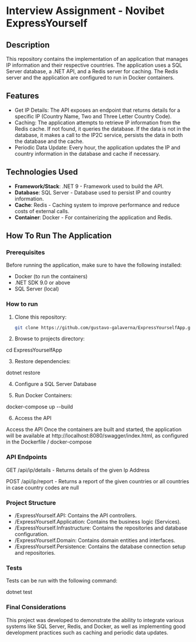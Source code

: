# Interview Assignment - Novibet ExpressYourself

## Description

This repository contains the implementation of an application that manages IP information and their respective countries. The application uses a SQL Server database, a .NET API, and a Redis server for caching. The Redis server and the application are configured to run in Docker containers.

## Features

- Get IP Details: The API exposes an endpoint that returns details for a specific IP (Country Name, Two and Three Letter Country Code).
- Caching: The application attempts to retrieve IP information from the Redis cache. If not found, it queries the database. If the data is not in the database, it makes a call to the IP2C service, persists the data in both the database and the cache.
- Periodic Data Update: Every hour, the application updates the IP and country information in the database and cache if necessary.

## Technologies Used

- **Framework/Stack**: .NET 9 - Framework used to build the API.
- **Database**: SQL Server - Database used to persist IP and country information.
- **Cache**: Redis - Caching system to improve performance and reduce costs of external calls.
- **Container**: Docker - For containerizing the application and Redis.

## How To Run The Application

### Prerequisites

Before running the application, make sure to have the following installed: 

- Docker (to run the containers)
- .NET SDK 9.0 or above
- SQL Server (local)


### How to run

1. Clone this repository:
   ```bash
   git clone https://github.com/gustavo-galaverna/ExpressYourselfApp.git
   
2. Browse to projects directory: 

cd ExpressYourselfApp

3. Restore dependencies: 

dotnet restore

4. Configure a SQL Server Database

5. Run Docker Containers: 

docker-compose up --build

6. Access the API

Access the API
Once the containers are built and started, the application will be available at http://localhost:8080/swagger/index.html, as configured in the Dockerfile / docker-compose



### API Endpoints

GET /api/ip/details - Returns details of the given Ip Address

POST /api/ip/report - Returns a report of the given countries or all countries in case country codes are null

### Project Structure

- /ExpressYourself.API: Contains the API controllers.
- /ExpressYourself.Application: Contains the business logic (Services).
- /ExpressYourself.Infrastructure: Contains the repositories and database configuration.
- /ExpressYourself.Domain: Contains domain entities and interfaces.
- /ExpressYourself.Persistence: Contains the database connection setup and repositories.

### Tests

Tests can be run with the following command: 

dotnet test


### Final Considerations

This project was developed to demonstrate the ability to integrate various systems like SQL Server, Redis, and Docker, as well as implementing good development practices such as caching and periodic data updates.

